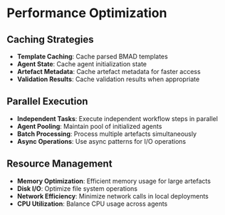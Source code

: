 # Performance Optimization

## Caching Strategies
- **Template Caching**: Cache parsed BMAD templates
- **Agent State**: Cache agent initialization state
- **Artefact Metadata**: Cache artefact metadata for faster access
- **Validation Results**: Cache validation results when appropriate

## Parallel Execution
- **Independent Tasks**: Execute independent workflow steps in parallel
- **Agent Pooling**: Maintain pool of initialized agents
- **Batch Processing**: Process multiple artefacts simultaneously
- **Async Operations**: Use async patterns for I/O operations

## Resource Management
- **Memory Optimization**: Efficient memory usage for large artefacts
- **Disk I/O**: Optimize file system operations
- **Network Efficiency**: Minimize network calls in local deployments
- **CPU Utilization**: Balance CPU usage across agents
